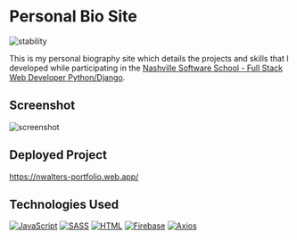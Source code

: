 # Personal Bio Site

![stability](https://img.shields.io/badge/status-WIP-lightgrey)

This is my personal biography site which details the projects and skills that I developed while participating in the [Nashville Software School - Full Stack Web Developer Python/Django](https://nashvillesoftwareschool.com).

## Screenshot
![screenshot](./personal-bio-site.gif)


## Deployed Project
https://nwalters-portfolio.web.app/

## Technologies Used
[![JavaScript](https://img.shields.io/badge/-JavaScript-2c9fcc?style=flat-square)](#) [![SASS](https://img.shields.io/badge/-SASS-2c9fcc?style=flat-square)](#) [![HTML](https://img.shields.io/badge/-HTML-2c9fcc?style=flat-square)](#) [![Firebase](https://img.shields.io/badge/-Firebase-2c9fcc?style=flat-square)](#) [![Axios](https://img.shields.io/badge/-Axios-2c9fcc?style=flat-square)](#)
